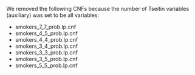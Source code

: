 We removed the following CNFs because the number of Tseitin variables (auxiliary) was set to be all variables:

* smokers_7_7_prob.lp.cnf
* smokers_4_5_prob.lp.cnf
* smokers_4_4_prob.lp.cnf
* smokers_3_4_prob.lp.cnf
* smokers_3_3_prob.lp.cnf
* smokers_3_5_prob.lp.cnf
* smokers_5_5_prob.lp.cnf


